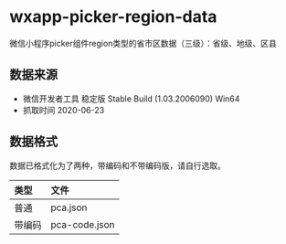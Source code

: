 # wxapp-picker-region-data

微信小程序picker组件region类型的省市区数据（三级）：省级、地级、区县

## 数据来源

*   微信开发者工具 稳定版 Stable Build (1.03.2006090) Win64
*   抓取时间 2020-06-23

## 数据格式

数据已格式化为了两种，带编码和不带编码版，请自行选取。

| 类型 | 文件           |
|:-----|:---------------|
| 普通   | pca.json         |
| 带编码   | pca-code.json         |

